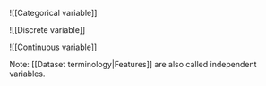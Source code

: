 
![[Categorical variable]]

![[Discrete variable]]

![[Continuous variable]]

Note: [[Dataset terminology|Features]] are also called independent variables.